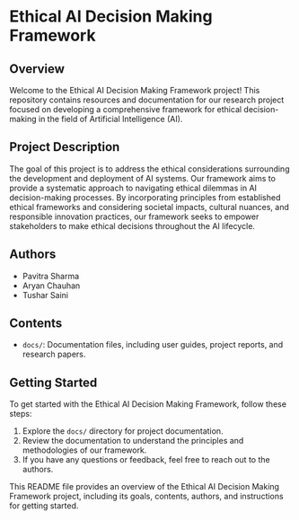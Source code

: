 # Ethical AI Decision Making Framework

## Overview

Welcome to the Ethical AI Decision Making Framework project! This repository contains resources and documentation for our research project focused on developing a comprehensive framework for ethical decision-making in the field of Artificial Intelligence (AI).

## Project Description

The goal of this project is to address the ethical considerations surrounding the development and deployment of AI systems. Our framework aims to provide a systematic approach to navigating ethical dilemmas in AI decision-making processes. By incorporating principles from established ethical frameworks and considering societal impacts, cultural nuances, and responsible innovation practices, our framework seeks to empower stakeholders to make ethical decisions throughout the AI lifecycle.

## Authors

- Pavitra Sharma
- Aryan Chauhan
- Tushar Saini

## Contents

- `docs/`: Documentation files, including user guides, project reports, and research papers.

## Getting Started

To get started with the Ethical AI Decision Making Framework, follow these steps:

1. Explore the `docs/` directory for project documentation.
2. Review the documentation to understand the principles and methodologies of our framework.
3. If you have any questions or feedback, feel free to reach out to the authors.



This README file provides an overview of the Ethical AI Decision Making Framework project, including its goals, contents, authors, and instructions for getting started.
